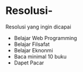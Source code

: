 # Resolusi-
Resolusi yang ingin dicapai
- Belajar Web Programming
- Belajar Filsafat
- Belajar Eknonmi
- Baca minimal 10 buku
- Dapet Pacar
